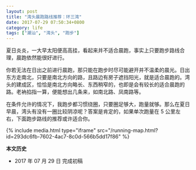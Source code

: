 ```yaml
---
layout: post
title: "湾头晨跑路线推荐：环三湾"
date: 2017-07-29 07:50:34+0800
category: life
tags: ["潮汕", "湾头", "跑步"]
---
```


夏日炎炎，一大早太阳便高高挂，看起来并不适合晨跑，事实上只要跑步路线合理，晨跑依然能很好进行。

你若无法在日出之前进行晨跑，那只能在跑步时尽可能避开并不温柔的晨光。日出东方走南北，只要是南北方向的路，且路边有房子遮挡阳光，就是适合晨跑的。湾头的建成区，恰恰是南北方向略长、东西稍窄的，也即是会有较长的适合晨跑的路。老衲掐指一算，便能想出几条来，如南北路、凤南路等。

在条件允许的情况下，我跑步都习惯绕圈，只要圈足够大，跑量就够。那么在夏日早晨，湾头有没有一圈比较阴凉呢？答案是肯定的，如果单次跑量在 5 公里左右，下面跑步路线的推荐或许适合你。

{% include media.html type="iframe" src="/running-map.html?id=293dc6fb-7602-4ac7-8c0d-566b5dd17f86" %}

**本文历史**

* 2017 年 07 月 29 日 完成初稿
